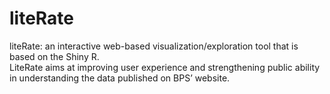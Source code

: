 # liteRate

liteRate: an interactive web-based visualization/exploration tool that is based on the Shiny R. <br />
LiteRate aims at improving user experience and strengthening public ability in understanding the data published on BPS’ website.
